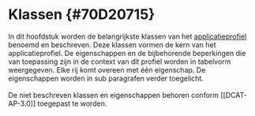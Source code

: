 # Klassen {#70D20715}
In dit hoofdstuk worden de belangrijkste klassen van het <u>applicatieprofiel</u> benoemd en beschreven. Deze klassen vormen de kern van het applicatieprofiel. De eigenschappen en de bijbehorende beperkingen die van toepassing zijn in de context van dit profiel worden in tabelvorm weergegeven. Elke rij komt overeen met één eigenschap. De eigenschappen worden in sub paragrafen verder toegelicht.
<br/>
<br/>
De niet beschreven klassen en eigenschappen behoren conform [[DCAT-AP-3.0]] toegepast te worden. 
<section data-include-format='markdown' data-include='016-Klasse_Dataset_.md'></section>
<section data-include-format='markdown' data-include='056-Distributie_.md'></section>
<section data-include-format='markdown' data-include='086-Dataservice_.md'></section>
<section data-include-format='markdown' data-include='111-Catalogus_.md'></section>
<section data-include-format='markdown' data-include='132-Catalogusrecord_.md'></section>
<section data-include-format='markdown' data-include='142-Dataset_series.md'></section>
